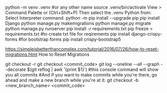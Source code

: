 python -m venv .venv  #or any other name
source .venv/bin/activate
View > Command Palette or (Ctrl+Shift+P) Then select the .venv Python from: Select Interpreter command.
python -m pip install --upgrade pip
pip install Django
python manage.py makemigrations
python manage.py migrate
python manage.py runserver
pip install -r requirements.txt
pip freeze > requirements.txt  #to create txt file for reqirements
pip install django-crispy-forms     #for bootstrap forms
pip install crispy-bootstrap5

https://simpleisbetterthancomplex.com/tutorial/2016/07/26/how-to-reset-migrations.html How to Reset Migrations

git checkout -r
git checkout <commit_code>
git log --oneline --all --graph --decorate  $(git reflog | awk '{print $1}') #this console command will show you all commits
#And if you want to make commits while you're there, go ahead and make a new branch while you're at it:
git checkout -b <new_branch_name> <commit_code> 